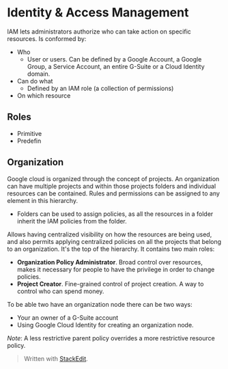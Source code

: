 
# Identity & Access Management

IAM lets administrators authorize who can take action on specific resources. Is conformed by: 
- Who
	-  User or users. Can be defined by a Google Account, a Google Group, a Service Account, an entire G-Suite or a Cloud Identity domain.
- Can do what
	- Defined by an IAM role (a collection of permissions)
- On which resource

## Roles 

- Primitive
- Predefin

## Organization

Google cloud is organized through the concept of projects. An organization can have multiple projects and within those projects folders and individual resources can be contained. Rules and permissions can be assigned to any element in this hierarchy. 
- Folders can be used to assign policies, as all the resources in a folder inherit the IAM policies from the folder.

Allows having centralized visibility on how the resources are being used, and also permits applying centralized policies on all the projects that belong to an organization. It's the top of the hierarchy. It contains two main roles: 

- **Organization Policy Administrator**. Broad control over resources, makes it necessary for people to have the privilege in order to change policies.
- **Project Creator**. Fine-grained control of project creation. A way to control who can spend money.

To be able two have an organization node there can be two ways:
- Your an owner of a G-Suite account
- Using Google Cloud Identity for creating an organization node.

*Note*: A less restrictive parent policy overrides a more restrictive resource policy.
> Written with [StackEdit](https://stackedit.io/).
<!--stackedit_data:
eyJoaXN0b3J5IjpbLTQzMjMzNDcxNywtMTIzMTcyMzQ2M119
-->